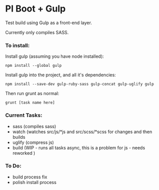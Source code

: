 # PI Boot + Gulp

Test build using Gulp as a front-end layer.

Currently only compiles SASS.

### To install:

Install gulp (assuming you have node installed):

    npm install --global gulp

Install gulp into the project, and all it's dependencies:

    npm install --save-dev gulp-ruby-sass gulp-concat gulp-uglify gulp

Then run grunt as normal:

    grunt [task name here]

### Current Tasks:

- sass (compiles sass)
- watch (watches src/js/\*js and src/scss/\*scss for changes and then builds
- uglify (compress js)
- build (WIP - runs all tasks async, this is a problem for js - needs reworked )

### To Do:

- build process fix
- polish install process

    

